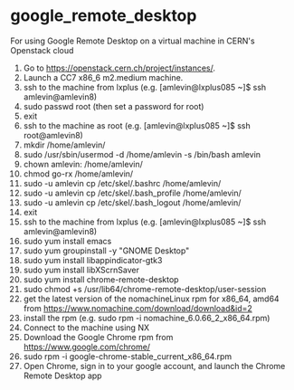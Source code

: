 # google_remote_desktop
For using Google Remote Desktop on a virtual machine in CERN's Openstack cloud

1) Go to https://openstack.cern.ch/project/instances/.
2) Launch a CC7 x86_6 m2.medium machine.
3) ssh to the machine from lxplus (e.g. [amlevin@lxplus085 ~]$ ssh amlevin@amlevin8)
4) sudo passwd root (then set a password for root)
5) exit
6) ssh to the machine as root (e.g. [amlevin@lxplus085 ~]$ ssh root@amlevin8)
7) mkdir /home/amlevin/
8) sudo /usr/sbin/usermod -d /home/amlevin -s /bin/bash amlevin
9) chown amlevin: /home/amlevin/
10) chmod go-rx /home/amlevin/
11) sudo -u amlevin cp /etc/skel/.bashrc /home/amlevin/
12) sudo -u amlevin cp /etc/skel/.bash_profile /home/amlevin/
13) sudo -u amlevin cp /etc/skel/.bash_logout /home/amlevin/
14) exit
15) ssh to the machine from lxplus (e.g. [amlevin@lxplus085 ~]$ ssh amlevin@amlevin8)
16) sudo yum install emacs
17) sudo yum groupinstall -y "GNOME Desktop"
18) sudo yum install libappindicator-gtk3
19) sudo yum install libXScrnSaver
20) sudo yum install chrome-remote-desktop
21) sudo chmod +s /usr/lib64/chrome-remote-desktop/user-session
23) get the latest version of the nomachineLinux rpm for x86_64, amd64 from https://www.nomachine.com/download/download&id=2
24) install the rpm (e.g. sudo rpm -i nomachine_6.0.66_2_x86_64.rpm)
25) Connect to the machine using NX 
26) Download the Google Chrome rpm from https://www.google.com/chrome/ 
27) sudo rpm -i google-chrome-stable_current_x86_64.rpm
28) Open Chrome, sign in to your google account, and launch the Chrome Remote Desktop app
